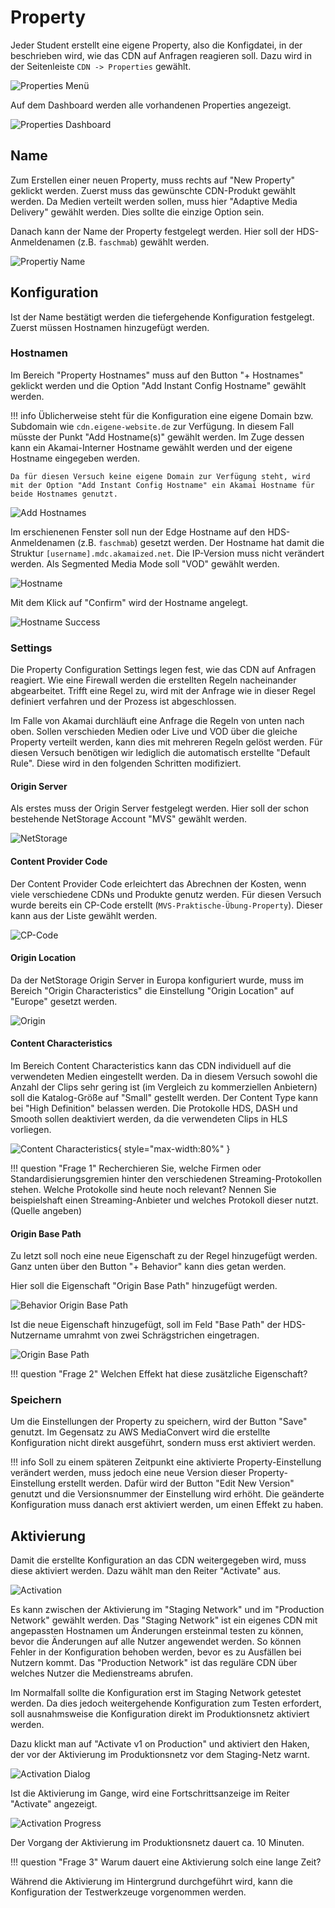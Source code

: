 # Property

Jeder Student erstellt eine eigene Property, also die Konfigdatei, in der beschrieben wird, wie das CDN auf Anfragen reagieren soll. Dazu wird in der Seitenleiste `CDN -> Properties` gewählt.

![Properties Menü](../assets/versuch2/akamai_property_menu.png)

Auf dem Dashboard werden alle vorhandenen Properties angezeigt.

![Properties Dashboard](../assets/versuch2/akamai_properties.png)

## Name

Zum Erstellen einer neuen Property, muss rechts auf "New Property" geklickt werden. Zuerst muss das gewünschte CDN-Produkt gewählt werden. Da Medien verteilt werden sollen, muss hier "Adaptive Media Delivery" gewählt werden. Dies sollte die einzige Option sein.

Danach kann der Name der Property festgelegt werden. Hier soll der HDS-Anmeldenamen (z.B. `faschmab`) gewählt werden.

![Propertiy Name](../assets/versuch2/akamai_property_name.png)

## Konfiguration

Ist der Name bestätigt werden die tiefergehende Konfiguration festgelegt. Zuerst müssen Hostnamen hinzugefügt werden.

### Hostnamen

Im Bereich "Property Hostnames" muss auf den Button "+ Hostnames" geklickt werden und die Option "Add Instant Config Hostname" gewählt werden.

!!! info
    Üblicherweise steht für die Konfiguration eine eigene Domain bzw. Subdomain wie `cdn.eigene-website.de` zur Verfügung. In diesem Fall müsste der Punkt "Add Hostname(s)" gewählt werden. Im Zuge dessen kann ein Akamai-Interner Hostname gewählt werden und der eigene Hostname eingegeben werden.

    Da für diesen Versuch keine eigene Domain zur Verfügung steht, wird mit der Option "Add Instant Config Hostname" ein Akamai Hostname für beide Hostnames genutzt.

![Add Hostnames](../assets/versuch2/akamai_property_config_hostnames.png)

Im erschienenen Fenster soll nun der Edge Hostname auf den HDS-Anmeldenamen (z.B. `faschmab`) gesetzt werden. Der Hostname hat damit die Struktur `[username].mdc.akamaized.net`. Die IP-Version muss nicht verändert werden. Als Segmented Media Mode soll "VOD" gewählt werden.

![Hostname](../assets/versuch2/akamai_property_hostname.png)

Mit dem Klick auf "Confirm" wird der Hostname angelegt.

![Hostname Success](../assets/versuch2/akamai_property_hostname_success.png)

### Settings

Die Property Configuration Settings legen fest, wie das CDN auf Anfragen reagiert. Wie eine Firewall werden die erstellten Regeln nacheinander abgearbeitet. Trifft eine Regel zu, wird mit der Anfrage wie in dieser Regel definiert verfahren und der Prozess ist abgeschlossen. 

Im Falle von Akamai durchläuft eine Anfrage die Regeln von unten nach oben. Sollen verschieden Medien oder Live und VOD über die gleiche Property verteilt werden, kann dies mit mehreren Regeln gelöst werden. Für diesen Versuch benötigen wir lediglich die automatisch erstellte "Default Rule". Diese wird in den folgenden Schritten modifiziert.

#### Origin Server

Als erstes muss der Origin Server festgelegt werden. Hier soll der schon bestehende NetStorage Account "MVS" gewählt werden.

![NetStorage](../assets/versuch2/akamai_property_config_settings_netstorage.png)

#### Content Provider Code

Der Content Provider Code erleichtert das Abrechnen der Kosten, wenn viele verschiedene CDNs und Produkte genutz werden. Für diesen Versuch wurde bereits ein CP-Code erstellt (`MVS-Praktische-Übung-Property`). Dieser kann aus der Liste gewählt werden.

![CP-Code](../assets/versuch2/akamai_property_config_settings_cpcode.png)

#### Origin Location

Da der NetStorage Origin Server in Europa konfiguriert wurde, muss im Bereich "Origin Characteristics" die Einstellung "Origin Location" auf "Europe" gesetzt werden.

![Origin](../assets/versuch2/akamai_property_config_settings_origin.png)

#### Content Characteristics

Im Bereich Content Characteristics kann das CDN individuell auf die verwendeten Medien eingestellt werden. Da in diesem Versuch sowohl die Anzahl der Clips sehr gering ist (im Vergleich zu kommerziellen Anbietern) soll die Katalog-Größe auf "Small" gestellt werden. Der Content Type kann bei "High Definition" belassen werden. Die Protokolle HDS, DASH und Smooth sollen deaktiviert werden, da die verwendeten Clips in HLS vorliegen.

![Content Characteristics](../assets/versuch2/akamai_property_config_settings_contentcharacteristics.png){ style="max-width:80%" }

!!! question "Frage 1"
    Recherchieren Sie, welche Firmen oder Standardisierungsgremien hinter den verschiedenen Streaming-Protokollen stehen. Welche Protokolle sind heute noch relevant? Nennen Sie beispielshaft einen Streaming-Anbieter und welches Protokoll dieser nutzt. (Quelle angeben)

#### Origin Base Path

Zu letzt soll noch eine neue Eigenschaft zu der Regel hinzugefügt werden. Ganz unten über den Button "+ Behavior" kann dies getan werden.

Hier soll die Eigenschaft "Origin Base Path" hinzugefügt werden.

![Behavior Origin Base Path](../assets/versuch2/akamai_property_config_settings_behavior_originbasepath.png)

Ist die neue Eigenschaft hinzugefügt, soll im Feld "Base Path" der HDS-Nutzername umrahmt von zwei Schrägstrichen eingetragen. 

![Origin Base Path](../assets/versuch2/akamai_property_config_settings_originbasepath.png)

!!! question "Frage 2"
    Welchen Effekt hat diese zusätzliche Eigenschaft?

### Speichern

Um die Einstellungen der Property zu speichern, wird der Button "Save" genutzt. Im Gegensatz zu AWS MediaConvert wird die erstellte Konfiguration nicht direkt ausgeführt, sondern muss erst aktiviert werden.

!!! info
    Soll zu einem späteren Zeitpunkt eine aktivierte Property-Einstellung verändert werden, muss jedoch eine neue Version dieser Property-Einstellung erstellt werden. Dafür wird der Button "Edit New Version" genutzt und die Versionsnummer der Einstellung wird erhöht. Die geänderte Konfiguration muss danach erst aktiviert werden, um einen Effekt zu haben.

## Aktivierung

Damit die erstellte Konfiguration an das CDN weitergegeben wird, muss diese aktiviert werden. Dazu wählt man den Reiter "Activate" aus.

![Activation](../assets/versuch2/akamai_property_activation.png)

Es kann zwischen der Aktivierung im "Staging Network" und im "Production Network" gewählt werden. Das "Staging Network" ist ein eigenes CDN mit angepassten Hostnamen um Änderungen ersteinmal testen zu können, bevor die Änderungen auf alle Nutzer angewendet werden. So können Fehler in der Konfiguration behoben werden, bevor es zu Ausfällen bei Nutzern kommt. Das "Production Network" ist das reguläre CDN über welches Nutzer die Medienstreams abrufen.

Im Normalfall sollte die Konfiguration erst im Staging Network getestet werden. Da dies jedoch weitergehende Konfiguration zum Testen erfordert, soll ausnahmsweise die Konfiguration direkt im Produktionsnetz aktiviert werden. 

Dazu klickt man auf "Activate v1 on Production" und aktiviert den Haken, der vor der Aktivierung im Produktionsnetz vor dem Staging-Netz warnt.

![Activation Dialog](../assets/versuch2/akamai_property_activation_production.png)

Ist die Aktivierung im Gange, wird eine Fortschrittsanzeige im Reiter "Activate" angezeigt.

![Activation Progress](../assets/versuch2/akamai_property_activation_progress.png)

Der Vorgang der Aktivierung im Produktionsnetz dauert ca. 10 Minuten.

!!! question "Frage 3"
    Warum dauert eine Aktivierung solch eine lange Zeit?

Während die Aktivierung im Hintergrund durchgeführt wird, kann die Konfiguration der Testwerkzeuge vorgenommen werden.